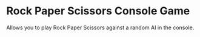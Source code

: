 # Rock Paper Scissors Console Game
Allows you to play Rock Paper Scissors against a random AI in the console. 